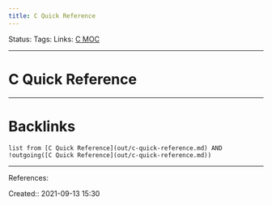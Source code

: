 ```yaml
---
title: C Quick Reference
---
```

Status: 
Tags: 
Links: [C MOC](out/c-moc.md)
___
# C Quick Reference
___
# Backlinks
```dataview
list from [C Quick Reference](out/c-quick-reference.md) AND !outgoing([C Quick Reference](out/c-quick-reference.md))
```
___
References:

Created:: 2021-09-13 15:30
